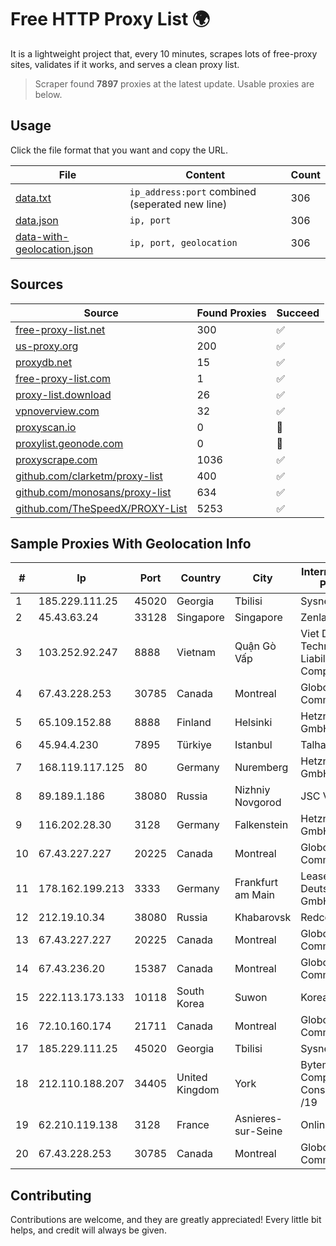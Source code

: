 
# Free HTTP Proxy List 🌍

It is a lightweight project that, every 10 minutes, scrapes lots of free-proxy sites, validates if it works, and serves a clean proxy list.


> Scraper found **7897** proxies at the latest update. Usable proxies are below.

## Usage

Click the file format that you want and copy the URL.


|File|Content|Count|
|----|-------|-----|
|[data.txt](https://raw.githubusercontent.com/themiralay/Proxy-List-World/master/data.txt)|`ip_address:port` combined (seperated new line)|306|
|[data.json](https://raw.githubusercontent.com/themiralay/Proxy-List-World/master/data.json)|`ip, port`|306|
|[data-with-geolocation.json](https://raw.githubusercontent.com/themiralay/Proxy-List-World/master/data-with-geolocation.json)|`ip, port, geolocation`|306|

## Sources

|Source|Found Proxies|Succeed|
|------|-------------|-------|
|[free-proxy-list.net](https://free-proxy-list.net)|300|✅|
|[us-proxy.org](https://www.us-proxy.org)|200|✅|
|[proxydb.net](http://proxydb.net)|15|✅|
|[free-proxy-list.com](https://free-proxy-list.com/?page=&port=&type%5B%5D=http&type%5B%5D=https&up_time=0&search=Search)|1|✅|
|[proxy-list.download](https://www.proxy-list.download/HTTP)|26|✅|
|[vpnoverview.com](https://vpnoverview.com/privacy/anonymous-browsing/free-proxy-servers)|32|✅|
|[proxyscan.io](https://www.proxyscan.io)|0|🚫|
|[proxylist.geonode.com](https://proxylist.geonode.com/api/proxy-list?limit=300&page=1&sort_by=lastChecked&sort_type=desc&protocols=http,https)|0|🚫|
|[proxyscrape.com](https://api.proxyscrape.com/v2/?request=displayproxies&protocol=http&timeout=10000&country=all&ssl=all&anonymity=all)|1036|✅|
|[github.com/clarketm/proxy-list](https://raw.githubusercontent.com/clarketm/proxy-list/master/proxy-list-raw.txt)|400|✅|
|[github.com/monosans/proxy-list](https://raw.githubusercontent.com/monosans/proxy-list/main/proxies/http.txt)|634|✅|
|[github.com/TheSpeedX/PROXY-List](https://raw.githubusercontent.com/TheSpeedX/PROXY-List/master/http.txt)|5253|✅|


## Sample Proxies With Geolocation Info

|#|Ip|Port|Country|City|Internet Service Provider|
|-|--|----|-------|----|-------------------------|
|1|185.229.111.25|45020|Georgia|Tbilisi|Sysnet LLC|
|2|45.43.63.24|33128|Singapore|Singapore|Zenlayer Inc|
|3|103.252.92.247|8888|Vietnam|Quận Gò Vấp|Viet Digital Technology Liability Company|
|4|67.43.228.253|30785|Canada|Montreal|GloboTech Communications|
|5|65.109.152.88|8888|Finland|Helsinki|Hetzner Online GmbH|
|6|45.94.4.230|7895|Türkiye|Istanbul|Talha Bogaz|
|7|168.119.117.125|80|Germany|Nuremberg|Hetzner Online GmbH|
|8|89.189.1.186|38080|Russia|Nizhniy Novgorod|JSC Vimpelcom|
|9|116.202.28.30|3128|Germany|Falkenstein|Hetzner Online GmbH|
|10|67.43.227.227|20225|Canada|Montreal|GloboTech Communications|
|11|178.162.199.213|3333|Germany|Frankfurt am Main|Leaseweb Deutschland GmbH|
|12|212.19.10.34|38080|Russia|Khabarovsk|Redcom LIR|
|13|67.43.227.227|20225|Canada|Montreal|GloboTech Communications|
|14|67.43.236.20|15387|Canada|Montreal|GloboTech Communications|
|15|222.113.173.133|10118|South Korea|Suwon|Korea Telecom|
|16|72.10.160.174|21711|Canada|Montreal|GloboTech Communications|
|17|185.229.111.25|45020|Georgia|Tbilisi|Sysnet LLC|
|18|212.110.188.207|34405|United Kingdom|York|Bytemark Computer Consulting Ltd /19|
|19|62.210.119.138|3128|France|Asnieres-sur-Seine|Online S.A.S.|
|20|67.43.228.253|30785|Canada|Montreal|GloboTech Communications|



## Contributing

Contributions are welcome, and they are greatly appreciated! Every
little bit helps, and credit will always be given.

